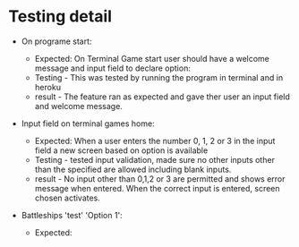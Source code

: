 # Testing detail
- On programe start:
    - Expected: On Terminal Game start user should have a welcome message and input field to declare option:
    - Testing - This was tested by running the program in terminal and in heroku
    - result - The feature ran as expected and gave ther user an input field and welcome message.

- Input field on terminal games home:
    - Expected: When a user enters the number 0, 1, 2 or 3 in the input field a new screen based on option is available
    - Testing - tested input validation, made sure no other inputs other than the specified are allowed including blank inputs.
    - result - No input other than 0,1,2 or 3 are permitted and shows error message when entered. When the correct input is entered, screen chosen activates.

- Battleships 'test' 'Option 1':
    - Expected: 



